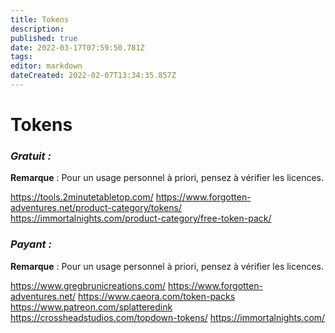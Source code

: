```yaml
---
title: Tokens
description: 
published: true
date: 2022-03-17T07:59:50.781Z
tags: 
editor: markdown
dateCreated: 2022-02-07T13:34:35.857Z
---
```


# Tokens

### ***Gratuit :***

**Remarque** : Pour un usage personnel à priori, pensez à vérifier les licences.

https://tools.2minutetabletop.com/
https://www.forgotten-adventures.net/product-category/tokens/
https://immortalnights.com/product-category/free-token-pack/

### ***Payant :***

**Remarque** : Pour un usage personnel à priori, pensez à vérifier les licences.

https://www.gregbrunicreations.com/
https://www.forgotten-adventures.net/
https://www.caeora.com/token-packs
https://www.patreon.com/splatteredink
https://crossheadstudios.com/topdown-tokens/
https://immortalnights.com/

